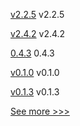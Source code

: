 
[v2.2.5](https://github.com/hyperledger/fabric/releases/tag/v2.2.5) v2.2.5

[v2.4.2](https://github.com/hyperledger/fabric/releases/tag/v2.4.2) v2.4.2

[0.4.3](https://github.com/hyperledger/besu-native/releases/tag/0.4.3) 0.4.3

[v0.1.0](https://github.com/hyperledger/firefly-helm-charts/releases/tag/v0.1.0) v0.1.0

[v0.1.3](https://github.com/hyperledger/firefly-tokens-erc20-erc721/releases/tag/v0.1.3) v0.1.3


[See more >>>](https://start-here.hyperledger.org/releases)
